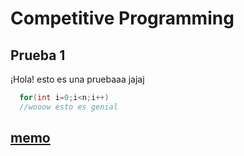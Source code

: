 # Competitive Programming
## Prueba 1
¡Hola! esto es una pruebaaa jajaj 
``` cpp
  for(int i=0;i<n;i++)
  //wooow esto es genial
```
## [memo](memo.md)
